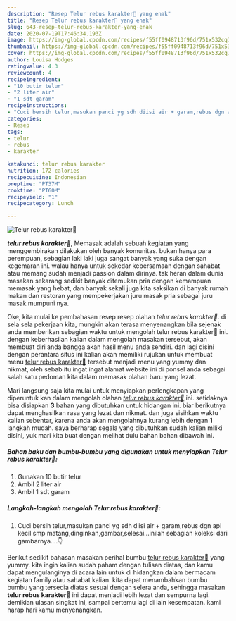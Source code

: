 ```yaml
---
description: "Resep Telur rebus karakter🥚 yang enak"
title: "Resep Telur rebus karakter🥚 yang enak"
slug: 643-resep-telur-rebus-karakter-yang-enak
date: 2020-07-19T17:46:34.193Z
image: https://img-global.cpcdn.com/recipes/f55ff0948713f96d/751x532cq70/telur-rebus-karakter🥚-foto-resep-utama.jpg
thumbnail: https://img-global.cpcdn.com/recipes/f55ff0948713f96d/751x532cq70/telur-rebus-karakter🥚-foto-resep-utama.jpg
cover: https://img-global.cpcdn.com/recipes/f55ff0948713f96d/751x532cq70/telur-rebus-karakter🥚-foto-resep-utama.jpg
author: Louisa Hodges
ratingvalue: 4.3
reviewcount: 4
recipeingredient:
- "10 butir telur"
- "2 liter air"
- "1 sdt garam"
recipeinstructions:
- "Cuci bersih telur,masukan panci yg sdh diisi air + garam,rebus dgn api kecil smp matang,dinginkan,gambar,selesai...inilah sebagian koleksi dari gambarnya....👇"
categories:
- Resep
tags:
- telur
- rebus
- karakter

katakunci: telur rebus karakter 
nutrition: 172 calories
recipecuisine: Indonesian
preptime: "PT37M"
cooktime: "PT60M"
recipeyield: "1"
recipecategory: Lunch

---
```



![Telur rebus karakter🥚](https://img-global.cpcdn.com/recipes/f55ff0948713f96d/751x532cq70/telur-rebus-karakter🥚-foto-resep-utama.jpg)

<b><i>telur rebus karakter🥚</i></b>, Memasak adalah sebuah kegiatan yang menggembirakan dilakukan oleh banyak komunitas. bukan hanya para perempuan, sebagian laki laki juga sangat banyak yang suka dengan kegemaran ini. walau hanya untuk sekedar kebersamaan dengan sahabat atau memang sudah menjadi passion dalam dirinya. tak heran dalam dunia masakan sekarang sedikit banyak ditemukan pria dengan kemampuan memasak yang hebat, dan banyak sekali juga kita saksikan di banyak rumah makan dan restoran yang mempekerjakan juru masak pria sebagai juru masak mumpuni nya.



Oke, kita mulai ke pembahasan resep resep olahan <i>telur rebus karakter🥚</i>. di sela sela pekerjaan kita, mungkin akan terasa menyenangkan bila sejenak anda memberikan sebagian waktu untuk mengolah telur rebus karakter🥚 ini. dengan keberhasilan kalian dalam mengolah masakan tersebut, akan membuat diri anda bangga akan hasil menu anda sendiri. dan lagi disini dengan perantara situs ini kalian akan memiliki rujukan untuk membuat menu <u>telur rebus karakter🥚</u> tersebut menjadi menu yang yummy dan nikmat, oleh sebab itu ingat ingat alamat website ini di ponsel anda sebagai salah satu pedoman kita dalam memasak olahan baru yang lezat.


Mari langsung saja kita mulai untuk menyiapkan perlengkapan yang diperuntuk kan dalam mengolah olahan <u><i>telur rebus karakter🥚</i></u> ini. setidaknya bisa disiapkan <b>3</b> bahan yang dibutuhkan untuk hidangan ini. biar berikutnya dapat menghasilkan rasa yang lezat dan nikmat. dan juga sisihkan waktu kalian sebentar, karena anda akan mengolahnya kurang lebih dengan <b>1</b> langkah mudah. saya berharap segala yang dibutuhkan sudah kalian miliki disini, yuk mari kita buat dengan melihat dulu bahan bahan dibawah ini.

<!--inarticleads1-->

##### Bahan baku dan bumbu-bumbu yang digunakan untuk menyiapkan Telur rebus karakter🥚:

1. Gunakan 10 butir telur
1. Ambil 2 liter air
1. Ambil 1 sdt garam




<!--inarticleads2-->

##### Langkah-langkah mengolah Telur rebus karakter🥚:

1. Cuci bersih telur,masukan panci yg sdh diisi air + garam,rebus dgn api kecil smp matang,dinginkan,gambar,selesai...inilah sebagian koleksi dari gambarnya....👇




Berikut sedikit bahasan masakan perihal bumbu <u>telur rebus karakter🥚</u> yang yummy. kita ingin kalian sudah paham dengan tulisan diatas, dan kamu dapat mengulanginya di acara lain untuk di hidangkan dalam bermacam kegiatan family atau sahabat kalian. kita dapat menambahkan bumbu bumbu yang tersedia diatas sesuai dengan selera anda, sehingga masakan <b>telur rebus karakter🥚</b> ini dapat menjadi lebih lezat dan sempurna lagi. demikian ulasan singkat ini, sampai bertemu lagi di lain kesempatan. kami harap hari kamu menyenangkan.

